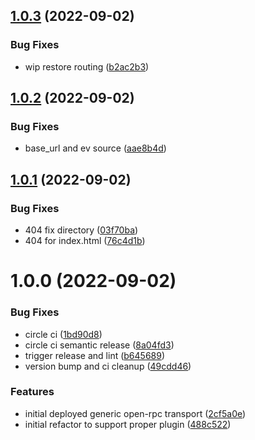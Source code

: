 ## [1.0.3](https://github.com/shipsgold/open-rpc-near-transport/compare/1.0.2...1.0.3) (2022-09-02)


### Bug Fixes

* wip restore routing ([b2ac2b3](https://github.com/shipsgold/open-rpc-near-transport/commit/b2ac2b3999ed58bd91091d057963779249af1b42))

## [1.0.2](https://github.com/shipsgold/open-rpc-near-transport/compare/1.0.1...1.0.2) (2022-09-02)


### Bug Fixes

* base_url and ev source ([aae8b4d](https://github.com/shipsgold/open-rpc-near-transport/commit/aae8b4d8478a256830c44e740b72dbd7a3c6b5c0))

## [1.0.1](https://github.com/shipsgold/open-rpc-near-transport/compare/1.0.0...1.0.1) (2022-09-02)


### Bug Fixes

* 404 fix directory ([03f70ba](https://github.com/shipsgold/open-rpc-near-transport/commit/03f70ba00ec2561a8925901160227dc5cbee9ee8))
* 404 for index.html ([76c4d1b](https://github.com/shipsgold/open-rpc-near-transport/commit/76c4d1b87376fc1d256189119a197ead74265cf1))

# 1.0.0 (2022-09-02)


### Bug Fixes

* circle ci ([1bd90d8](https://github.com/shipsgold/open-rpc-near-transport/commit/1bd90d8c1199cde1151b353f6fc11e1904255e14))
* circle ci semantic release ([8a04fd3](https://github.com/shipsgold/open-rpc-near-transport/commit/8a04fd339c0e518328857ca97783438c56adf78e))
* trigger release and lint ([b645689](https://github.com/shipsgold/open-rpc-near-transport/commit/b64568914269c10b9e52d3c2d26cbd0e1425c0fb))
* version bump and ci cleanup ([49cdd46](https://github.com/shipsgold/open-rpc-near-transport/commit/49cdd4628b9bdafc60f7c15dbdbf2b326167a505))


### Features

* initial deployed generic open-rpc transport ([2cf5a0e](https://github.com/shipsgold/open-rpc-near-transport/commit/2cf5a0ecdd9635467a606ea2e77507e404331f53))
* initial refactor to support proper plugin ([488c522](https://github.com/shipsgold/open-rpc-near-transport/commit/488c522f785cf94a1b18a5ad51a4b436d1cce6a7))
